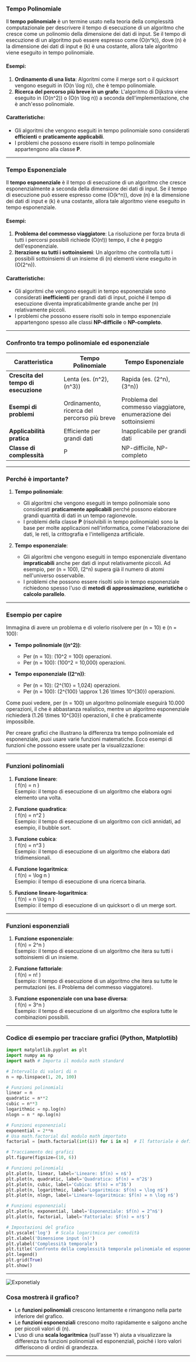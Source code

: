 ### **Tempo Polinomiale**

Il **tempo polinomiale** è un termine usato nella teoria della complessità computazionale per descrivere il tempo di esecuzione di un algoritmo che cresce come un polinomio della dimensione dei dati di input. Se il tempo di esecuzione di un algoritmo può essere espresso come \(O(n^k)\), dove \(n\) è la dimensione dei dati di input e \(k\) è una costante, allora tale algoritmo viene eseguito in tempo polinomiale.

#### **Esempi:**
1. **Ordinamento di una lista**: Algoritmi come il merge sort o il quicksort vengono eseguiti in \(O(n \log n)\), che è tempo polinomiale.
2. **Ricerca del percorso più breve in un grafo**: L'algoritmo di Dijkstra viene eseguito in \(O(n^2)\) o \(O(n \log n)\) a seconda dell'implementazione, che è anch'esso polinomiale.

#### **Caratteristiche:**
- Gli algoritmi che vengono eseguiti in tempo polinomiale sono considerati **efficienti** e **praticamente applicabili**.
- I problemi che possono essere risolti in tempo polinomiale appartengono alla classe **P**.

--- 

### **Tempo Esponenziale**

Il **tempo esponenziale** è il tempo di esecuzione di un algoritmo che cresce esponenzialmente a seconda della dimensione dei dati di input. Se il tempo di esecuzione può essere espresso come \(O(k^n)\), dove \(n\) è la dimensione dei dati di input e \(k\) è una costante, allora tale algoritmo viene eseguito in tempo esponenziale.

#### **Esempi:**
1. **Problema del commesso viaggiatore**: La risoluzione per forza bruta di tutti i percorsi possibili richiede \(O(n!)\) tempo, il che è peggio dell'esponenziale.
2. **Iterazione su tutti i sottoinsiemi**: Un algoritmo che controlla tutti i possibili sottoinsiemi di un insieme di \(n\) elementi viene eseguito in \(O(2^n)\).

#### **Caratteristiche:**
- Gli algoritmi che vengono eseguiti in tempo esponenziale sono considerati **inefficienti** per grandi dati di input, poiché il tempo di esecuzione diventa impraticabilmente grande anche per \(n\) relativamente piccoli.
- I problemi che possono essere risolti solo in tempo esponenziale appartengono spesso alle classi **NP-difficile** o **NP-completo**.

--- 

### **Confronto tra tempo polinomiale ed esponenziale**

| **Caratteristica** | **Tempo Polinomiale** | **Tempo Esponenziale** |
| ----------------------------- | -------------------------------------- | ---------------------------------------- |
| **Crescita del tempo di esecuzione** | Lenta (es. \(n^2\), \(n^3\)) | Rapida (es. \(2^n\), \(3^n\)) |
| **Esempi di problemi** | Ordinamento, ricerca del percorso più breve | Problema del commesso viaggiatore, enumerazione dei sottoinsiemi |
| **Applicabilità pratica** | Efficiente per grandi dati | Inapplicabile per grandi dati |
| **Classe di complessità** | P | NP-difficile, NP-completo |

--- 

### **Perché è importante?**

1. **Tempo polinomiale**:
   - Gli algoritmi che vengono eseguiti in tempo polinomiale sono considerati **praticamente applicabili** perché possono elaborare grandi quantità di dati in un tempo ragionevole.
   - I problemi della classe **P** (risolvibili in tempo polinomiale) sono la base per molte applicazioni nell'informatica, come l'elaborazione dei dati, le reti, la crittografia e l'intelligenza artificiale.

2. **Tempo esponenziale**:
   - Gli algoritmi che vengono eseguiti in tempo esponenziale diventano **impraticabili** anche per dati di input relativamente piccoli. Ad esempio, per \(n = 100\), \(2^n\) supera già il numero di atomi nell'universo osservabile.
   - I problemi che possono essere risolti solo in tempo esponenziale richiedono spesso l'uso di **metodi di approssimazione**, **euristiche** o **calcolo parallelo**.

--- 

### **Esempio per capire**

Immagina di avere un problema e di volerlo risolvere per \(n = 10\) e \(n = 100\):

- **Tempo polinomiale (\(n^2\))**:
  - Per \(n = 10\): \(10^2 = 100\) operazioni.
  - Per \(n = 100\): \(100^2 = 10\,000\) operazioni.

- **Tempo esponenziale (\(2^n\))**:
  - Per \(n = 10\): \(2^{10} = 1\,024\) operazioni.
  - Per \(n = 100\): \(2^{100} \approx 1.26 \times 10^{30}\) operazioni.

Come puoi vedere, per \(n = 100\) un algoritmo polinomiale eseguirà 10.000 operazioni, il che è abbastanza realistico, mentre un algoritmo esponenziale richiederà \(1.26 \times 10^{30}\) operazioni, il che è praticamente impossibile.

Per creare grafici che illustrano la differenza tra tempo polinomiale ed esponenziale, puoi usare varie funzioni matematiche. Ecco esempi di funzioni che possono essere usate per la visualizzazione:

--- 

### **Funzioni polinomiali**
1. **Funzione lineare**:  
   \( f(n) = n \)  
   Esempio: il tempo di esecuzione di un algoritmo che elabora ogni elemento una volta.

2. **Funzione quadratica**:  
   \( f(n) = n^2 \)  
   Esempio: il tempo di esecuzione di un algoritmo con cicli annidati, ad esempio, il bubble sort.

3. **Funzione cubica**:  
   \( f(n) = n^3 \)  
   Esempio: il tempo di esecuzione di un algoritmo che elabora dati tridimensionali.

4. **Funzione logaritmica**:  
   \( f(n) = \log n \)  
   Esempio: il tempo di esecuzione di una ricerca binaria.

5. **Funzione lineare-logaritmica**:  
   \( f(n) = n \log n \)  
   Esempio: il tempo di esecuzione di un quicksort o di un merge sort.

--- 

### **Funzioni esponenziali**
1. **Funzione esponenziale**:  
   \( f(n) = 2^n \)  
   Esempio: il tempo di esecuzione di un algoritmo che itera su tutti i sottoinsiemi di un insieme.

2. **Funzione fattoriale**:  
   \( f(n) = n! \)  
   Esempio: il tempo di esecuzione di un algoritmo che itera su tutte le permutazioni (es. il Problema del commesso viaggiatore).

3. **Funzione esponenziale con una base diversa**:  
   \( f(n) = 3^n \)  
   Esempio: il tempo di esecuzione di un algoritmo che esplora tutte le combinazioni possibili.

--- 

### **Codice di esempio per tracciare grafici (Python, Matplotlib)**

```python
import matplotlib.pyplot as plt
import numpy as np
import math # Importa il modulo math standard

# Intervallo di valori di n
n = np.linspace(1, 20, 100)

# Funzioni polinomiali
linear = n
quadratic = n**2
cubic = n**3
logarithmic = np.log(n)
nlogn = n * np.log(n)

# Funzioni esponenziali
exponential = 2**n
# Usa math.factorial dal modulo math importato
factorial = [math.factorial(int(i)) for i in n]  # Il fattoriale è definito solo per numeri interi

# Tracciamento dei grafici
plt.figure(figsize=(10, 6))

# Funzioni polinomiali
plt.plot(n, linear, label='Lineare: $f(n) = n$')
plt.plot(n, quadratic, label='Quadratica: $f(n) = n^2$')
plt.plot(n, cubic, label='Cubica: $f(n) = n^3$')
plt.plot(n, logarithmic, label='Logaritmica: $f(n) = \log n$')
plt.plot(n, nlogn, label='Lineare-logaritmica: $f(n) = n \log n$')

# Funzioni esponenziali
plt.plot(n, exponential, label='Esponenziale: $f(n) = 2^n$')
plt.plot(n, factorial, label='Fattoriale: $f(n) = n!$')

# Impostazioni del grafico
plt.yscale('log')  # Scala logaritmica per comodità
plt.xlabel('Dimensione input (n)')
plt.ylabel('Complessità temporale')
plt.title('Confronto della complessità temporale polinomiale ed esponenziale')
plt.legend()
plt.grid(True)
plt.show()
```

--- 
![Exponetialy](../assets/exponetialy.png)

### **Cosa mostrerà il grafico?**
- Le **funzioni polinomiali** crescono lentamente e rimangono nella parte inferiore del grafico.
- Le **funzioni esponenziali** crescono molto rapidamente e salgono anche per piccoli valori di \(n\).
- L'uso di una **scala logaritmica** (sull'asse Y) aiuta a visualizzare la differenza tra funzioni polinomiali ed esponenziali, poiché i loro valori differiscono di ordini di grandezza.

---